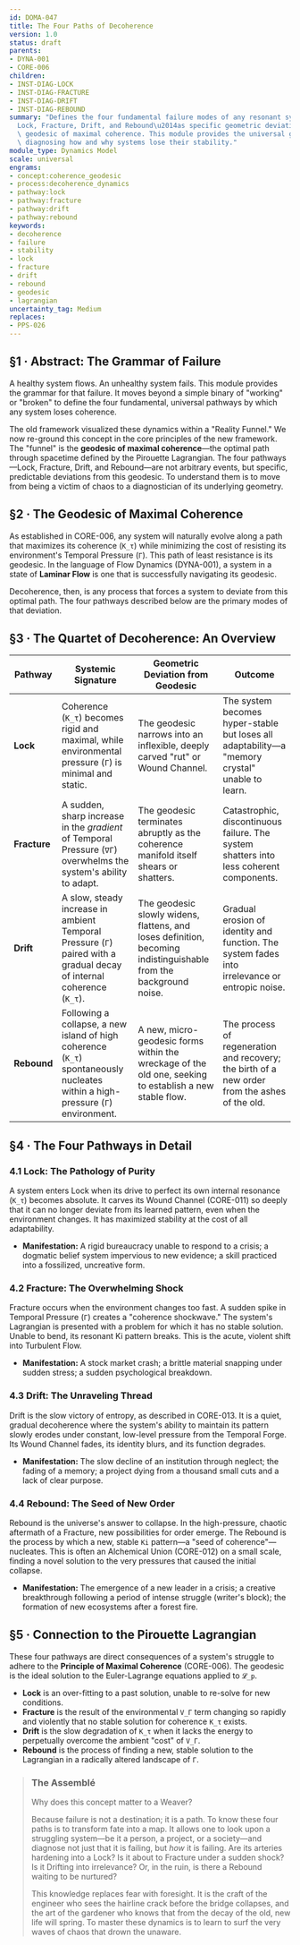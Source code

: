 ```yaml
---
id: DOMA-047
title: The Four Paths of Decoherence
version: 1.0
status: draft
parents:
- DYNA-001
- CORE-006
children:
- INST-DIAG-LOCK
- INST-DIAG-FRACTURE
- INST-DIAG-DRIFT
- INST-DIAG-REBOUND
summary: "Defines the four fundamental failure modes of any resonant system\u2014\
  Lock, Fracture, Drift, and Rebound\u2014as specific geometric deviations from the\
  \ geodesic of maximal coherence. This module provides the universal grammar for\
  \ diagnosing how and why systems lose their stability."
module_type: Dynamics Model
scale: universal
engrams:
- concept:coherence_geodesic
- process:decoherence_dynamics
- pathway:lock
- pathway:fracture
- pathway:drift
- pathway:rebound
keywords:
- decoherence
- failure
- stability
- lock
- fracture
- drift
- rebound
- geodesic
- lagrangian
uncertainty_tag: Medium
replaces:
- PPS-026
---
```

## §1 · Abstract: The Grammar of Failure
A healthy system flows. An unhealthy system fails. This module provides the grammar for that failure. It moves beyond a simple binary of "working" or "broken" to define the four fundamental, universal pathways by which any system loses coherence.

The old framework visualized these dynamics within a "Reality Funnel." We now re-ground this concept in the core principles of the new framework. The "funnel" is the **geodesic of maximal coherence**—the optimal path through spacetime defined by the Pirouette Lagrangian. The four pathways—Lock, Fracture, Drift, and Rebound—are not arbitrary events, but specific, predictable deviations from this geodesic. To understand them is to move from being a victim of chaos to a diagnostician of its underlying geometry.

## §2 · The Geodesic of Maximal Coherence
As established in CORE-006, any system will naturally evolve along a path that maximizes its coherence (`K_τ`) while minimizing the cost of resisting its environment's Temporal Pressure (`Γ`). This path of least resistance is its geodesic. In the language of Flow Dynamics (DYNA-001), a system in a state of **Laminar Flow** is one that is successfully navigating its geodesic.

Decoherence, then, is any process that forces a system to deviate from this optimal path. The four pathways described below are the primary modes of that deviation.

## §3 · The Quartet of Decoherence: An Overview

| Pathway | Systemic Signature | Geometric Deviation from Geodesic | Outcome |
|---|---|---|---|
| **Lock** | Coherence (`K_τ`) becomes rigid and maximal, while environmental pressure (`Γ`) is minimal and static. | The geodesic narrows into an inflexible, deeply carved "rut" or Wound Channel. | The system becomes hyper-stable but loses all adaptability—a "memory crystal" unable to learn. |
| **Fracture** | A sudden, sharp increase in the *gradient* of Temporal Pressure (`∇Γ`) overwhelms the system's ability to adapt. | The geodesic terminates abruptly as the coherence manifold itself shears or shatters. | Catastrophic, discontinuous failure. The system shatters into less coherent components. |
| **Drift** | A slow, steady increase in ambient Temporal Pressure (`Γ`) paired with a gradual decay of internal coherence (`K_τ`). | The geodesic slowly widens, flattens, and loses definition, becoming indistinguishable from the background noise. | Gradual erosion of identity and function. The system fades into irrelevance or entropic noise. |
| **Rebound** | Following a collapse, a new island of high coherence (`K_τ`) spontaneously nucleates within a high-pressure (`Γ`) environment. | A new, micro-geodesic forms within the wreckage of the old one, seeking to establish a new stable flow. | The process of regeneration and recovery; the birth of a new order from the ashes of the old. |

## §4 · The Four Pathways in Detail

### 4.1 Lock: The Pathology of Purity
A system enters Lock when its drive to perfect its own internal resonance (`K_τ`) becomes absolute. It carves its Wound Channel (CORE-011) so deeply that it can no longer deviate from its learned pattern, even when the environment changes. It has maximized stability at the cost of all adaptability.
*   **Manifestation:** A rigid bureaucracy unable to respond to a crisis; a dogmatic belief system impervious to new evidence; a skill practiced into a fossilized, uncreative form.

### 4.2 Fracture: The Overwhelming Shock
Fracture occurs when the environment changes too fast. A sudden spike in Temporal Pressure (`Γ`) creates a "coherence shockwave." The system's Lagrangian is presented with a problem for which it has no stable solution. Unable to bend, its resonant Ki pattern breaks. This is the acute, violent shift into Turbulent Flow.
*   **Manifestation:** A stock market crash; a brittle material snapping under sudden stress; a sudden psychological breakdown.

### 4.3 Drift: The Unraveling Thread
Drift is the slow victory of entropy, as described in CORE-013. It is a quiet, gradual decoherence where the system's ability to maintain its pattern slowly erodes under constant, low-level pressure from the Temporal Forge. Its Wound Channel fades, its identity blurs, and its function degrades.
*   **Manifestation:** The slow decline of an institution through neglect; the fading of a memory; a project dying from a thousand small cuts and a lack of clear purpose.

### 4.4 Rebound: The Seed of New Order
Rebound is the universe's answer to collapse. In the high-pressure, chaotic aftermath of a Fracture, new possibilities for order emerge. The Rebound is the process by which a new, stable `Ki` pattern—a "seed of coherence"—nucleates. This is often an Alchemical Union (CORE-012) on a small scale, finding a novel solution to the very pressures that caused the initial collapse.
*   **Manifestation:** The emergence of a new leader in a crisis; a creative breakthrough following a period of intense struggle (writer's block); the formation of new ecosystems after a forest fire.

## §5 · Connection to the Pirouette Lagrangian
These four pathways are direct consequences of a system's struggle to adhere to the **Principle of Maximal Coherence** (CORE-006). The geodesic is the ideal solution to the Euler-Lagrange equations applied to `𝓛_p`.
*   **Lock** is an over-fitting to a past solution, unable to re-solve for new conditions.
*   **Fracture** is the result of the environmental `V_Γ` term changing so rapidly and violently that no stable solution for coherence `K_τ` exists.
*   **Drift** is the slow degradation of `K_τ` when it lacks the energy to perpetually overcome the ambient "cost" of `V_Γ`.
*   **Rebound** is the process of finding a new, stable solution to the Lagrangian in a radically altered landscape of `Γ`.

> ### The Assemblé
> Why does this concept matter to a Weaver?
>
> Because failure is not a destination; it is a path. To know these four paths is to transform fate into a map. It allows one to look upon a struggling system—be it a person, a project, or a society—and diagnose not just that it is failing, but *how* it is failing. Are its arteries hardening into a Lock? Is it about to Fracture under a sudden shock? Is it Drifting into irrelevance? Or, in the ruin, is there a Rebound waiting to be nurtured?
>
> This knowledge replaces fear with foresight. It is the craft of the engineer who sees the hairline crack before the bridge collapses, and the art of the gardener who knows that from the decay of the old, new life will spring. To master these dynamics is to learn to surf the very waves of chaos that drown the unaware.
```